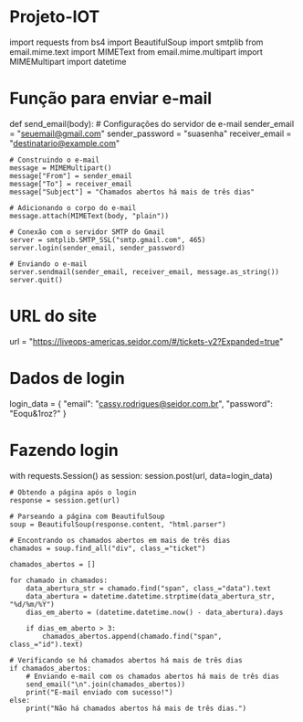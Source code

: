 # Projeto-IOT

import requests
from bs4 import BeautifulSoup
import smtplib
from email.mime.text import MIMEText
from email.mime.multipart import MIMEMultipart
import datetime

# Função para enviar e-mail
def send_email(body):
    # Configurações do servidor de e-mail
    sender_email = "seuemail@gmail.com"
    sender_password = "suasenha"
    receiver_email = "destinatario@example.com"

    # Construindo o e-mail
    message = MIMEMultipart()
    message["From"] = sender_email
    message["To"] = receiver_email
    message["Subject"] = "Chamados abertos há mais de três dias"

    # Adicionando o corpo do e-mail
    message.attach(MIMEText(body, "plain"))

    # Conexão com o servidor SMTP do Gmail
    server = smtplib.SMTP_SSL("smtp.gmail.com", 465)
    server.login(sender_email, sender_password)

    # Enviando o e-mail
    server.sendmail(sender_email, receiver_email, message.as_string())
    server.quit()

# URL do site
url = "https://liveops-americas.seidor.com/#/tickets-v2?Expanded=true"

# Dados de login
login_data = {
    "email": "cassy.rodrigues@seidor.com.br",
    "password": "Eoqu&1roz?"
}

# Fazendo login
with requests.Session() as session:
    session.post(url, data=login_data)
    
    # Obtendo a página após o login
    response = session.get(url)
    
    # Parseando a página com BeautifulSoup
    soup = BeautifulSoup(response.content, "html.parser")
    
    # Encontrando os chamados abertos em mais de três dias
    chamados = soup.find_all("div", class_="ticket")
    
    chamados_abertos = []
    
    for chamado in chamados:
        data_abertura_str = chamado.find("span", class_="data").text
        data_abertura = datetime.datetime.strptime(data_abertura_str, "%d/%m/%Y")
        dias_em_aberto = (datetime.datetime.now() - data_abertura).days
        
        if dias_em_aberto > 3:
            chamados_abertos.append(chamado.find("span", class_="id").text)
    
    # Verificando se há chamados abertos há mais de três dias
    if chamados_abertos:
        # Enviando e-mail com os chamados abertos há mais de três dias
        send_email("\n".join(chamados_abertos))
        print("E-mail enviado com sucesso!")
    else:
        print("Não há chamados abertos há mais de três dias.")
